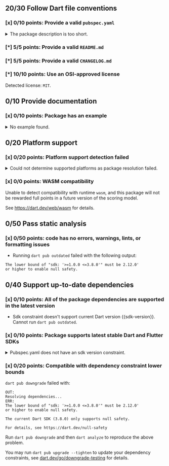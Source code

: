 ## 20/30 Follow Dart file conventions

### [x] 0/10 points: Provide a valid `pubspec.yaml`

<details>
<summary>
The package description is too short.
</summary>

Add more detail to the `description` field of `pubspec.yaml`. Use 50 to 180 characters to describe the package, what it does, and its target use case.
</details>

### [*] 5/5 points: Provide a valid `README.md`

### [*] 5/5 points: Provide a valid `CHANGELOG.md`

### [*] 10/10 points: Use an OSI-approved license

Detected license: `MIT`.


## 0/10 Provide documentation

### [x] 0/10 points: Package has an example

<details>
<summary>
No example found.
</summary>

See [package layout](https://dart.dev/tools/pub/package-layout#examples) guidelines on how to add an example.
</details>


## 0/20 Platform support

### [x] 0/20 points: Platform support detection failed

<details>
<summary>
Could not determine supported platforms as package resolution failed.
</summary>

Run `dart pub get` for more information.
</details>

### [x] 0/0 points: WASM compatibility

Unable to detect compatibility with runtime `wasm`, and this package will not be rewarded full points in a future version of the scoring model.

See https://dart.dev/web/wasm for details.


## 0/50 Pass static analysis

### [x] 0/50 points: code has no errors, warnings, lints, or formatting issues

* Running `dart pub outdated` failed with the following output:

```
The lower bound of "sdk: '>=1.0.0 <=3.8.0'" must be 2.12.0'
or higher to enable null safety.
```


## 0/40 Support up-to-date dependencies

### [x] 0/10 points: All of the package dependencies are supported in the latest version

* Sdk constraint doesn't support current Dart version {{sdk-version}}. Cannot run `dart pub outdated`.

### [x] 0/10 points: Package supports latest stable Dart and Flutter SDKs

<details>
<summary>
Pubspec.yaml does not have an sdk version constraint.
</summary>

Try adding an sdk constraint to your `pubspec.yaml`
</details>

### [x] 0/20 points: Compatible with dependency constraint lower bounds

`dart pub downgrade` failed with:

```
OUT:
Resolving dependencies...
ERR:
The lower bound of "sdk: '>=1.0.0 <=3.8.0'" must be 2.12.0'
or higher to enable null safety.

The current Dart SDK (3.8.0) only supports null safety.

For details, see https://dart.dev/null-safety
```

Run `dart pub downgrade` and then `dart analyze` to reproduce the above problem.

You may run `dart pub upgrade --tighten` to update your dependency constraints, see [dart.dev/go/downgrade-testing](https://dart.dev/go/downgrade-testing) for details.
